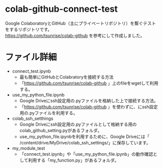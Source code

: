 # colab-github-connect-test
Google ColaboratoryとGitHub（主にプライベートリポジトリ）を繋ぐテストをするリポジトリです。  
https://github.com/tsunrise/colab-github を参考にして作成しました。

# ファイル詳細
- connect_test.ipynb
  - 最も簡単にGitHubとColabratoryを接続する方法
  - 「https://github.com/tsunrise/colab-github 」上のfileをwgetして利用する。
- use_my_python_file.ipynb
  - Google Driveにssh設定用の.pyファイルを格納した上で接続する方法。
  - 「https://github.com/tsunrise/colab-github 」を使わずに、にssh設定用の.pyファイルを利用する。
- colab_ssh_setthings
  - Google Driveにssh設定用の.pyファイルとして格納する用のcolab_github_setting.pyがあるフォルダ。
  - use_my_python_file.ipynbを利用するために、Google Driveには「 /content/drive/MyDrive/colab_ssh_settings/」に保存しています。
- my_module_test
  - 「connect_test.ipynb」や「use_my_python_file.ipynb」の動作確認として利用する「my_function.py」があるフォルダ。
